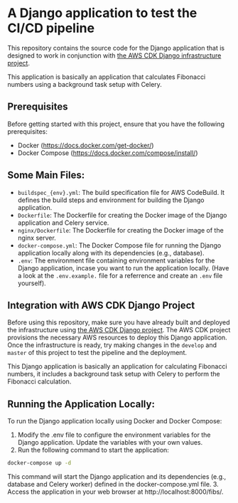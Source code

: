 # A Django application to test the CI/CD pipeline
This repository contains the source code for the Django application that is designed to work in conjunction with [the AWS CDK Django infrastructure project](https://github.com/ndhoanit1112/django-cicd-aws-cdk).

This application is basically an application that calculates Fibonacci numbers using a background task setup with Celery.

## Prerequisites
Before getting started with this project, ensure that you have the following prerequisites:
* Docker (https://docs.docker.com/get-docker/)
* Docker Compose (https://docs.docker.com/compose/install/)

## Some Main Files:
* `buildspec_{env}.yml`: The build specification file for AWS CodeBuild. It defines the build steps and environment for building the Django application.
* `Dockerfile`: The Dockerfile for creating the Docker image of the Django application and Celery service.
* `nginx/Dockerfile`: The Dockerfile for creating the Docker image of the nginx server.
* `docker-compose.yml`: The Docker Compose file for running the Django application locally along with its dependencies (e.g., database).
* `.env`: The environment file containing environment variables for the Django application, incase you want to run the application locally. (Have a look at the `.env.example.` file for a referrence and create an `.env` file yourself).

## Integration with AWS CDK Django Project
Before using this repository, make sure you have already built and deployed the infrastructure using [the AWS CDK Django project](https://github.com/ndhoanit1112/django-cicd-aws-cdk). The AWS CDK project provisions the necessary AWS resources to deploy this Django application.
Once the infrastructure is ready, try making changes in the `develop` and `master` of this project to test the pipeline and the deployment.

This Django application is basically an application for calculating Fibonacci numbers, it includes a background task setup with Celery to perform the Fibonacci calculation.

## Running the Application Locally:
To run the Django application locally using Docker and Docker Compose:
1. Modify the .env file to configure the environment variables for the Django application. Update the variables with your own values.
2. Run the following command to start the application:
```bash
docker-compose up -d
```
This command will start the Django application and its dependencies (e.g., database and Celery worker) defined in the docker-compose.yml file.
3. Access the application in your web browser at http://localhost:8000/fibs/.
